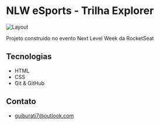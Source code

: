 # NLW eSports - Trilha Explorer


![Layout](https://user-images.githubusercontent.com/110997599/194713696-fe2dd1f8-3baa-4712-af43-79a3b3451391.png)


Projeto construido no evento Next Level Week da RocketSeat

## Tecnologias

- HTML
- CSS
- Git & GitHub

## Contato

- guiburati7@outlook.com
